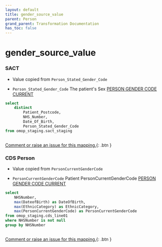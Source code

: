 ```yaml
---
layout: default
title: gender_source_value
parent: Person
grand_parent: Transformation Documentation
has_toc: false
---
```

# gender_source_value
### SACT
* Value copied from `Person_Stated_Gender_Code`

* `Person_Stated_Gender_Code` The patient's Sex [PERSON GENDER CODE CURRENT](https://www.datadictionary.nhs.uk/data_elements/person_gender_code_current.html)

```sql
select
	distinct
		Patient_Postcode,
		NHS_Number,
		Date_Of_Birth,
		Person_Stated_Gender_Code
from omop_staging.sact_staging
	
```


[Comment or raise an issue for this mapping.](https://github.com/answerdigital/oxford-omop-data-mapper/issues/new?title=OMOP%20Person%20table%20gender_source_value%20field%20SACT%20mapping){: .btn }
### CDS Person
* Value copied from `PersonCurrentGenderCode`

* `PersonCurrentGenderCode` Patient PersonCurrentGenderCode [PERSON GENDER CODE CURRENT](https://www.datadictionary.nhs.uk/data_elements/person_gender_code_current.html)

```sql
select
	NHSNumber,
	max(DateofBirth) as DateOfBirth,
	max(EthnicCategory) as EthnicCategory,
	max(PersonCurrentGenderCode) as PersonCurrentGenderCode
from omop_staging.cds_line01
where NHSNumber is not null
group by NHSNumber
	
```


[Comment or raise an issue for this mapping.](https://github.com/answerdigital/oxford-omop-data-mapper/issues/new?title=OMOP%20Person%20table%20gender_source_value%20field%20CDS%20Person%20mapping){: .btn }
